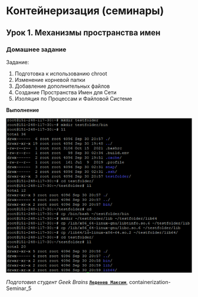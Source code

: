 # Контейнеризация (семинары)




## Урок 1. Механизмы пространства имен


### **Домашнее задание**

Задание:
1) Подготовка к использованию chroot
2) Изменение корневой папки
3) Добавление дополнительных файлов
4) Создание Пространства Имен для Сети
5) Изоляция по Процессам и Файловой Системе




**Выполнение**

![ChrootPreparation](https://github.com/ScarletStranger/containerization/blob/main/Seminar1/image.png)



*Подготовил студент Geek Brains* [**`Леденев Максим`**](https://github.com/ScarletStranger), containerization-Seminar_5
